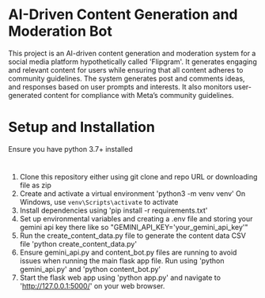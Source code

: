 # AI-Driven Content Generation and Moderation Bot
This project is an AI-driven content generation and moderation system for a social media platform hypothetically called 'Flipgram'. It generates engaging and relevant content for users while ensuring that all content adheres to community guidelines. The system generates post and comments ideas, and responses based on user prompts and interests. It also monitors user-generated content for compliance with Meta’s community guidelines.

# Setup and Installation
Ensure you have python 3.7+ installed
#
1. Clone this repository either using git clone and repo URL or downloading file as zip
2. Create and activate a virtual environment
    'python3 -m venv venv'
    On Windows, use `venv\Scripts\activate` to activate
3. Install dependencies using
    'pip install -r requirements.txt'
4. Set up environmental variables and creating a .env file and storing your gemini api key there like so 
    "GEMINI_API_KEY='your_gemini_api_key'"
5. Run the create_content_data.py file to generate the content data CSV file
    'python create_content_data.py'
6. Ensure gemini_api.py and content_bot.py files are running to avoid issues when running the main flask app file. Run using
    'python gemini_api.py' and 
    'python content_bot.py'
7. Start the flask web app using 'python app.py' and navigate to 'http://127.0.0.1:5000/' on your web browser. 

 

